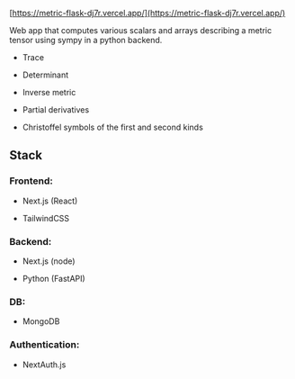 [https://metric-flask-dj7r.vercel.app/](https://metric-flask-dj7r.vercel.app/)

Web app that computes various scalars and arrays describing a metric tensor using sympy in a python backend.

- Trace

- Determinant 

- Inverse metric

- Partial derivatives

- Christoffel symbols of the first and second kinds

## Stack

### Frontend:

- Next.js (React)

- TailwindCSS

### Backend:

- Next.js (node)

- Python (FastAPI)

### DB:

- MongoDB

### Authentication:

- NextAuth.js